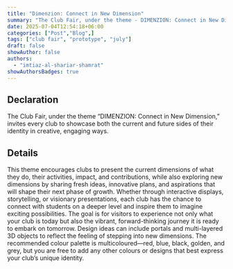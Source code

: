 ```yaml
---
title: "Dimenzion: Connect in New Dimension"
summary: "The Club Fair, under the theme - DIMENZION: Connect in New Dimension invites every club to showcase."
date: 2025-07-04T12:54:18+06:00
categories: ["Post","Blog",]
tags: ["club fair", "prototype", "july"]
draft: false
showAuthor: false
authors:
  - "imtiaz-al-shariar-shamrat"
showAuthorsBadges: true
---
```


## Declaration
The Club Fair, under the theme “DIMENZION: Connect in New Dimension,” invites every club to showcase both the current and future sides of their identity in creative, engaging ways. 

## Details
This theme encourages clubs to present the current dimensions of what they do, their activities, impact, and contributions, while also exploring new dimensions by sharing fresh ideas, innovative plans, and aspirations that will shape their next phase of growth. Whether through interactive displays, storytelling, or visionary presentations, each club has the chance to connect with students on a deeper level and inspire them to imagine exciting possibilities. The goal is for visitors to experience not only what your club is today but also the vibrant, forward-thinking journey it is ready to embark on tomorrow. Design ideas can include portals and multi-layered 3D objects to reflect the feeling of stepping into new dimensions. The recommended colour palette is multicoloured—red, blue, black, golden, and grey, but you are free to add any other colours or designs that best express your club’s unique identity.
